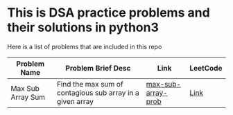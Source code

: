 # This is DSA practice problems and their solutions in python3 

Here is a list of problems that are included in this repo

| Problem Name | Problem Brief Desc | Link | LeetCode |
|--------------|--------------------|------| -------- |
| Max Sub Array Sum | Find the max sum of contagious sub array in a given array | [max-sub-array-prob](./max-subarray-prob.py) | [Link](https://leetcode.com/problems/maximum-subarray/)